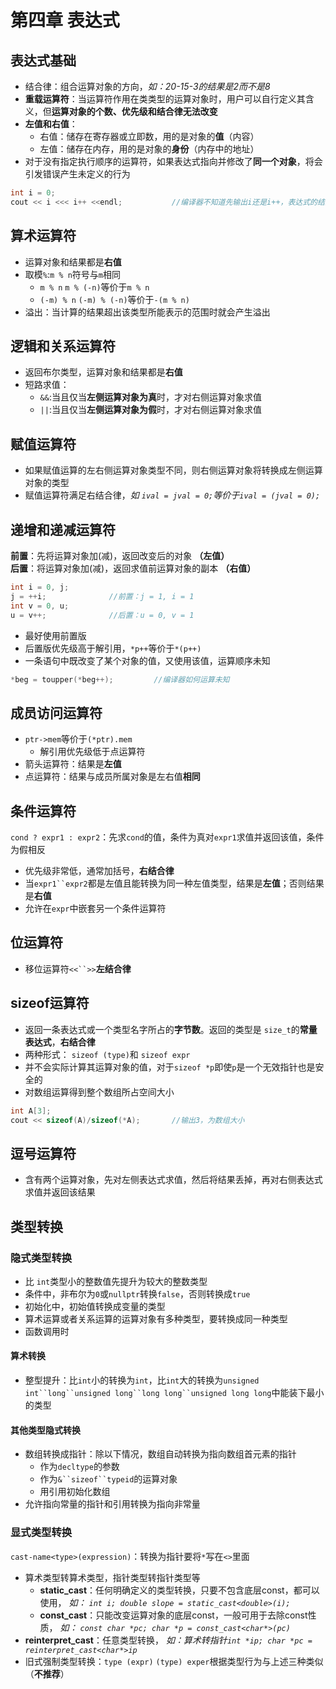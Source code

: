 # 第四章 表达式

## 表达式基础
- 结合律：组合运算对象的方向，*如：20-15-3的结果是2而不是8*   
- **重载运算符**：当运算符作用在类类型的运算对象时，用户可以自行定义其含义，但**运算对象的个数、优先级和结合律无法改变**
- **左值和右值**：
    - 右值：储存在寄存器或立即数，用的是对象的**值**（内容）
    - 左值：储存在内存，用的是对象的**身份**（内存中的地址）
- 对于没有指定执行顺序的运算符，如果表达式指向并修改了**同一个对象**，将会引发错误产生未定义的行为  
```cpp
int i = 0;
cout << i <<< i++ <<endl;           //编译器不知道先输出i还是i++，表达式的结果是未知的
```

## 算术运算符

- 运算对象和结果都是**右值**  
- 取模`%`:`m % n`符号与`m`相同
  - `m % n` `m % (-n)`等价于`m % n`
  - `(-m) % n` `(-m) % (-n)`等价于`-(m % n)`  
- 溢出：当计算的结果超出该类型所能表示的范围时就会产生溢出
  
 ## 逻辑和关系运算符
 
 - 返回布尔类型，运算对象和结果都是**右值**    
 - 短路求值：  
   - `&&`:当且仅当**左侧运算对象为真**时，才对右侧运算对象求值  
   - `||`:当且仅当**左侧运算对象为假**时，才对右侧运算对象求值
  
## 赋值运算符

- 如果赋值运算的左右侧运算对象类型不同，则右侧运算对象将转换成左侧运算对象的类型
- 赋值运算符满足右结合律，*如 `ival = jval = 0;`等价于`ival = (jval = 0);`*   

## 递增和递减运算符  
**前置**：先将运算对象加(减)，返回改变后的对象 **（左值）**   
**后置**：将运算对象加(减)，返回求值前运算对象的副本  **（右值）**
```cpp
int i = 0, j;
j = ++i;              //前置：j = 1, i = 1            
int v = 0, u;
u = v++;              //后置：u = 0, v = 1
```
- 最好使用前置版
- 后置版优先级高于解引用，`*p++`等价于`*(p++)`  
- 一条语句中既改变了某个对象的值，又使用该值，运算顺序未知
```cpp
*beg = toupper(*beg++);         //编译器如何运算未知
```

## 成员访问运算符
- `ptr->mem`等价于`(*ptr).mem`
  - 解引用优先级低于点运算符
- 箭头运算符：结果是**左值**
- 点运算符：结果与成员所属对象是左右值**相同**

## 条件运算符
`cond ? expr1 : expr2`：先求`cond`的值，条件为真对`expr1`求值并返回该值，条件为假相反   
- 优先级非常低，通常加括号，**右结合律**
- 当`expr1``expr2`都是左值且能转换为同一种左值类型，结果是**左值**；否则结果是**右值**  
- 允许在`expr`中嵌套另一个条件运算符

## 位运算符
- 移位运算符`<<``>>`**左结合律**

## sizeof运算符
- 返回一条表达式或一个类型名字所占的**字节数**。返回的类型是 `size_t`的**常量表达式**，**右结合律**
- 两种形式： `sizeof (type)`和 `sizeof expr`
- 并不会实际计算其运算对象的值，对于`sizeof *p`即使`p`是一个无效指针也是安全的
- 对数组运算得到整个数组所占空间大小
```cpp
int A[3];
cout << sizeof(A)/sizeof(*A);       //输出3，为数组大小
```
## 逗号运算符
- 含有两个运算对象，先对左侧表达式求值，然后将结果丢掉，再对右侧表达式求值并返回该结果

## 类型转换
### 隐式类型转换
- 比 `int`类型小的整数值先提升为较大的整数类型
- 条件中，非布尔为`0`或`nullptr`转换`false`，否则转换成`true`
- 初始化中，初始值转换成变量的类型
- 算术运算或者关系运算的运算对象有多种类型，要转换成同一种类型
- 函数调用时
#### 算术转换
- 整型提升：比`int`小的转换为`int`，比`int`大的转换为`unsigned int``long``unsigned long``long long``unsigned long long`中能装下最小的类型
#### 其他类型隐式转换
- 数组转换成指针：除以下情况，数组自动转换为指向数组首元素的指针
  - 作为`decltype`的参数
  - 作为`&``sizeof``typeid`的运算对象
  - 用引用初始化数组
- 允许指向常量的指针和引用转换为指向非常量
### 显式类型转换
`cast-name<type>(expression)`：转换为指针要将`*`写在`<>`里面
- 算术类型转算术类型，指针类型转指针类型等
  - **static_cast**：任何明确定义的类型转换，只要不包含底层const，都可以使用，   *如： `int i; double slope = static_cast<double>(i);`*
  - **const_cast**：只能改变运算对象的底层const，一般可用于去除const性质，   *如： `const char *pc; char *p = const_cast<char*>(pc)`*
- **reinterpret_cast**：任意类型转换，   *如：算术转指针`int *ip; char *pc = reinterpret_cast<char*>ip`*
- 旧式强制类型转换：`type (expr)` `(type) exper`根据类型行为与上述三种类似（**不推荐**）
